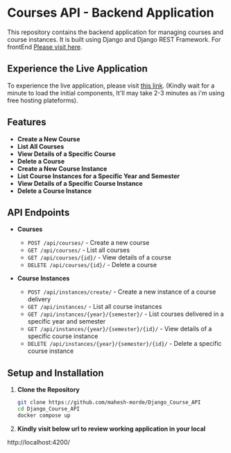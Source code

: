 # Courses API - Backend Application

This repository contains the backend application for managing courses and course instances. It is built using Django and Django REST Framework. For frontEnd [Please visit here](https://github.com/mahesh-morde/Angular-Courses-Frontend).

## Experience the Live Application

To experience the live application, please visit [this link](https://whimsical-muffin-b51377.netlify.app). (Kindly wait for a minute to load the initial components, It'll may take 2-3 minutes as i'm using free hosting plateforms).


## Features

- **Create a New Course**
- **List All Courses**
- **View Details of a Specific Course**
- **Delete a Course**
- **Create a New Course Instance**
- **List Course Instances for a Specific Year and Semester**
- **View Details of a Specific Course Instance**
- **Delete a Course Instance**

## API Endpoints

- **Courses**
  - `POST /api/courses/` - Create a new course
  - `GET /api/courses/` - List all courses
  - `GET /api/courses/{id}/` - View details of a course
  - `DELETE /api/courses/{id}/` - Delete a course

- **Course Instances**
  - `POST /api/instances/create/` - Create a new instance of a course delivery
  - `GET /api/instances/` - List all course instances
  - `GET /api/instances/{year}/{semester}/` - List courses delivered in a specific year and semester
  - `GET /api/instances/{year}/{semester}/{id}/` - View details of a specific course instance
  - `DELETE /api/instances/{year}/{semester}/{id}/` - Delete a specific course instance

## Setup and Installation

1. **Clone the Repository**

   ```bash
   git clone https://github.com/mahesh-morde/Django_Course_API
   cd Django_Course_API
   docker compose up

2. **Kindly visit below url to review working application in your local**
  
  http://localhost:4200/
